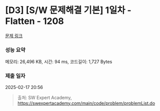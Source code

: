# [D3] [S/W 문제해결 기본] 1일차 - Flatten - 1208 

[문제 링크](https://swexpertacademy.com/main/code/problem/problemDetail.do?contestProbId=AV139KOaABgCFAYh) 

### 성능 요약

메모리: 26,496 KB, 시간: 94 ms, 코드길이: 1,727 Bytes

### 제출 일자

2025-02-17 20:56



> 출처: SW Expert Academy, https://swexpertacademy.com/main/code/problem/problemList.do